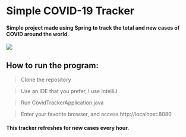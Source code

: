 # Simple COVID-19 Tracker
#### Simple project made using Spring to track the total and new cases of COVID around the world.


<img src="https://i.imgur.com/eLX4mTP.png">

## How to run the program:

> Clone the repository

> Use an IDE that you prefer, I use IntelliJ

> Run CovidTrackerApplication.java

> Enter your favorite browser, and access http://localhost:8080


#### This tracker refreshes for new cases every hour.
